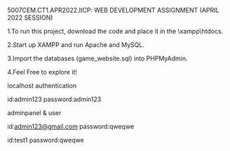 5007CEM.CT1.APR2022.IICP: WEB DEVELOPMENT ASSIGNMENT (APRIL 2022 SESSION)

 1.To run this project, download the code and place it in the \xampp\htdocs.  

 2.Start up XAMPP and run Apache and MySQL.  

 3.Import the databases (game_website.sql) into PHPMyAdmin.  

 4.Feel Free to explore it!  

 
localhost authentication   

 id:admin123
 password:admin123
 
adminpanel & user

 id:admin123@gmail.com
 password:qweqwe

 id:test1
 password:qweqwe

